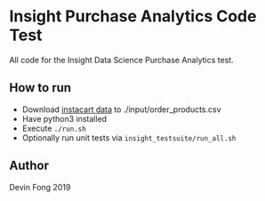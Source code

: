 # Insight Purchase Analytics Code Test

All code for the Insight Data Science Purchase Analytics test.

## How to run
* Download [instacart data](https://www.instacart.com/datasets/grocery-shopping-2017) to ./input/order_products.csv
* Have python3 installed
* Execute `./run.sh`
* Optionally run unit tests via `insight_testsuite/run_all.sh`

## Author
Devin Fong 2019
